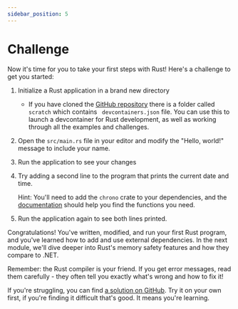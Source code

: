 ```yaml
---
sidebar_position: 5
---
```


# Challenge

Now it's time for you to take your first steps with Rust! Here's a challenge to get you started:

1. Initialize a Rust application in a brand new directory
   - If you have cloned the [GitHub repository](https://github.com/jeastham1993/rust-for-dotnet-devs-workshop) there is a folder called `scratch` which contains ` devcontainers.json` file. You can use this to launch a devcontainer for Rust development, as well as working through all the examples and challenges.
2. Open the `src/main.rs` file in your editor and modify the "Hello, world!" message to include your name.
3. Run the application to see your changes
4. Try adding a second line to the program that prints the current date and time.

   Hint: You'll need to add the `chrono` crate to your dependencies, and the [documentation](https://docs.rs/chrono/latest/chrono/) should help you find the functions you need.

5. Run the application again to see both lines printed.

Congratulations! You've written, modified, and run your first Rust program, and you've learned how to add and use external dependencies. In the next module, we'll dive deeper into Rust's memory safety features and how they compare to .NET.

Remember: the Rust compiler is your friend. If you get error messages, read them carefully - they often tell you exactly what's wrong and how to fix it!

If you're struggling, you can find [a solution on GitHub](https://github.com/jeastham1993/rust-for-dotnet-devs-workshop/tree/main/src/solutions/module1/rust_app). Try it on your own first, if you're finding it difficult that's good. It means you're learning.

